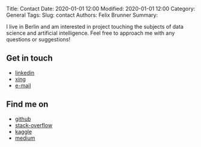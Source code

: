 Title: Contact
Date: 2020-01-01 12:00
Modified: 2020-01-01 12:00
Category: General
Tags:
Slug: contact
Authors: Felix Brunner
Summary:

I live in Berlin and am interested in project touching the subjects of data science and artificial intelligence. Feel free to approach me with any questions or suggestions!

## Get in touch
<ul class="list-group social">
  <li class="list-group-item"><a href="http://www.linkedin.com/in/felix-brunner-abbb786a"><i class="fa fa-linkedin-square fa-lg"></i> linkedin</a></li>
  <li class="list-group-item"><a href="https://www.xing.com/profile/Felix_Brunner13/cv"><i class="fa fa-xing-square fa-lg"></i> xing</a></li>
  <li class="list-group-item"><a href="mailto:brunner.felix@gmail.com"><i class="fa fa-envelope fa-lg"></i> e-mail</a></li>
  <!-- <li class="list-group-item"><a href="https://www.twitter.com"><i class="fa fa-twitter fa-lg"></i> twitter</a></li> -->
</ul>

## Find me on
<ul class="list-group social">
	<li class="list-group-item"><a href="https://github.com/felixbrunner"><i class="fa fa-github-square fa-lg"></i> github</a></li>
  <li class="list-group-item"><a href="https://stackoverflow.com/users/10365292/rubelrennfix"><i class="fa fa-stack-overflow fa-lg"></i> stack-overflow</a></li>
  <li class="list-group-item"><a href="https://www.kaggle.com/felixbrunner"><i class="fa fa-rocket fa-lg"></i> kaggle</a></li>
  <li class="list-group-item"><a href="https://medium.com/@fbrunner"><i class="fa fa-medium fa-lg"></i> medium</a></li>
  <!-- <li class="list-group-item"><a href="https://www.figshare.com"><i class="fa fa-figshare fa-lg"></i> figshare</a></li> -->
  <!-- <li class="list-group-item"><a href="https://www.overleaf.com"><i class="fa fa-overleaf fa-lg"></i> overleaf</a></li> -->
</ul>
